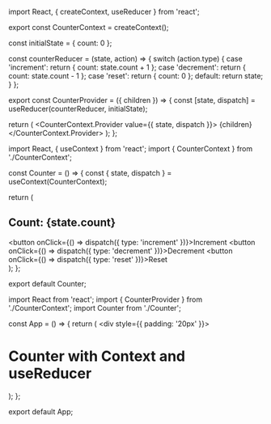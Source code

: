 import React, { createContext, useReducer } from 'react';

export const CounterContext = createContext();

const initialState = { count: 0 };

const counterReducer = (state, action) => {
  switch (action.type) {
    case 'increment':
      return { count: state.count + 1 };
    case 'decrement':
      return { count: state.count - 1 };
    case 'reset':
      return { count: 0 };
    default:
      return state;
  }
};

export const CounterProvider = ({ children }) => {
  const [state, dispatch] = useReducer(counterReducer, initialState);

  return (
    <CounterContext.Provider value={{ state, dispatch }}>
      {children}
    </CounterContext.Provider>
  );
};

<!-- counter -->
import React, { useContext } from 'react';
import { CounterContext } from './CounterContext';

const Counter = () => {
  const { state, dispatch } = useContext(CounterContext);

  return (
    <div>
      <h2>Count: {state.count}</h2>
      <button onClick={() => dispatch({ type: 'increment' })}>Increment</button>
      <button onClick={() => dispatch({ type: 'decrement' })}>Decrement</button>
      <button onClick={() => dispatch({ type: 'reset' })}>Reset</button>
    </div>
  );
};

export default Counter;

<!-- app -->
import React from 'react';
import { CounterProvider } from './CounterContext';
import Counter from './Counter';

const App = () => {
  return (
    <CounterProvider>
      <div style={{ padding: '20px' }}>
        <h1>Counter with Context and useReducer</h1>
        <Counter />
      </div>
    </CounterProvider>
  );
};

export default App;